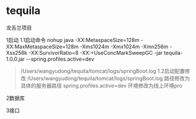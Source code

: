 # tequila
龙舌兰项目

1启动
1.1启动命令
nohup java -XX:MetaspaceSize=128m -XX:MaxMetaspaceSize=128m -Xms1024m -Xmx1024m 
-Xmn256m -Xss256k -XX:SurvivorRatio=8 -XX:+UseConcMarkSweepGC -jar tequila-1.0.0.jar --spring.profiles.active=dev
> /Users/wangyudong/tequila/tomcat/logs/springBoot.log
1.2启动配置修改
/Users/wangyudong/tequila/tomcat/logs/springBoot.log 路径修改为具体的服务器路径
spring.profiles.active=dev 环境修改为线上环境pro

2数据库

3接口